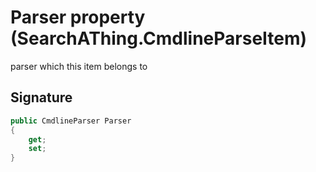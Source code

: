 # Parser property (SearchAThing.CmdlineParseItem)
parser which this item belongs to

## Signature
```csharp
public CmdlineParser Parser
{
    get;
    set;
}
```
